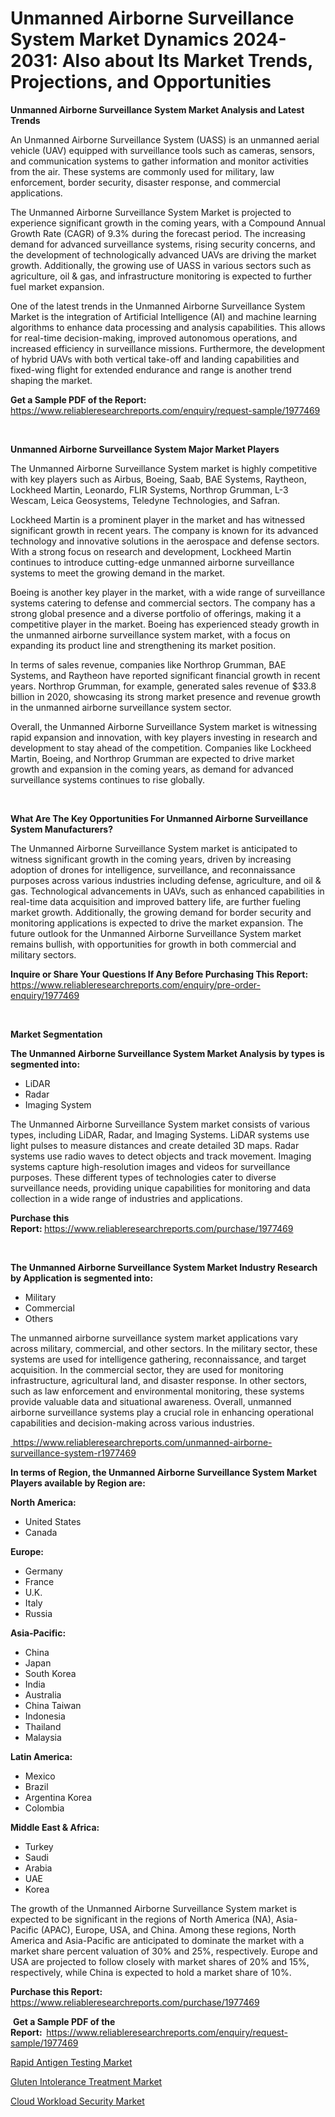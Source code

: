<p><h1>Unmanned Airborne Surveillance System Market Dynamics 2024-2031: Also about Its Market Trends, Projections, and Opportunities</h1></p><p><strong>Unmanned Airborne Surveillance System Market Analysis and Latest Trends</strong></p>
<p><p>An Unmanned Airborne Surveillance System (UASS) is an unmanned aerial vehicle (UAV) equipped with surveillance tools such as cameras, sensors, and communication systems to gather information and monitor activities from the air. These systems are commonly used for military, law enforcement, border security, disaster response, and commercial applications.</p><p>The Unmanned Airborne Surveillance System Market is projected to experience significant growth in the coming years, with a Compound Annual Growth Rate (CAGR) of 9.3% during the forecast period. The increasing demand for advanced surveillance systems, rising security concerns, and the development of technologically advanced UAVs are driving the market growth. Additionally, the growing use of UASS in various sectors such as agriculture, oil & gas, and infrastructure monitoring is expected to further fuel market expansion.</p><p>One of the latest trends in the Unmanned Airborne Surveillance System Market is the integration of Artificial Intelligence (AI) and machine learning algorithms to enhance data processing and analysis capabilities. This allows for real-time decision-making, improved autonomous operations, and increased efficiency in surveillance missions. Furthermore, the development of hybrid UAVs with both vertical take-off and landing capabilities and fixed-wing flight for extended endurance and range is another trend shaping the market.</p></p>
<p><strong>Get a Sample PDF of the Report:&nbsp;</strong> <a href="https://www.reliableresearchreports.com/enquiry/request-sample/1977469">https://www.reliableresearchreports.com/enquiry/request-sample/1977469</a></p>
<p>&nbsp;</p>
<p><strong>Unmanned Airborne Surveillance System Major Market Players</strong></p>
<p><p>The Unmanned Airborne Surveillance System market is highly competitive with key players such as Airbus, Boeing, Saab, BAE Systems, Raytheon, Lockheed Martin, Leonardo, FLIR Systems, Northrop Grumman, L-3 Wescam, Leica Geosystems, Teledyne Technologies, and Safran.</p><p>Lockheed Martin is a prominent player in the market and has witnessed significant growth in recent years. The company is known for its advanced technology and innovative solutions in the aerospace and defense sectors. With a strong focus on research and development, Lockheed Martin continues to introduce cutting-edge unmanned airborne surveillance systems to meet the growing demand in the market.</p><p>Boeing is another key player in the market, with a wide range of surveillance systems catering to defense and commercial sectors. The company has a strong global presence and a diverse portfolio of offerings, making it a competitive player in the market. Boeing has experienced steady growth in the unmanned airborne surveillance system market, with a focus on expanding its product line and strengthening its market position.</p><p>In terms of sales revenue, companies like Northrop Grumman, BAE Systems, and Raytheon have reported significant financial growth in recent years. Northrop Grumman, for example, generated sales revenue of $33.8 billion in 2020, showcasing its strong market presence and revenue growth in the unmanned airborne surveillance system sector.</p><p>Overall, the Unmanned Airborne Surveillance System market is witnessing rapid expansion and innovation, with key players investing in research and development to stay ahead of the competition. Companies like Lockheed Martin, Boeing, and Northrop Grumman are expected to drive market growth and expansion in the coming years, as demand for advanced surveillance systems continues to rise globally.</p></p>
<p>&nbsp;</p>
<p><strong>What Are The Key Opportunities For Unmanned Airborne Surveillance System Manufacturers?</strong></p>
<p><p>The Unmanned Airborne Surveillance System market is anticipated to witness significant growth in the coming years, driven by increasing adoption of drones for intelligence, surveillance, and reconnaissance purposes across various industries including defense, agriculture, and oil & gas. Technological advancements in UAVs, such as enhanced capabilities in real-time data acquisition and improved battery life, are further fueling market growth. Additionally, the growing demand for border security and monitoring applications is expected to drive the market expansion. The future outlook for the Unmanned Airborne Surveillance System market remains bullish, with opportunities for growth in both commercial and military sectors.</p></p>
<p><strong>Inquire or Share Your Questions If Any Before Purchasing This Report:</strong> <a href="https://www.reliableresearchreports.com/enquiry/pre-order-enquiry/1977469">https://www.reliableresearchreports.com/enquiry/pre-order-enquiry/1977469</a></p>
<p>&nbsp;</p>
<p><strong>Market Segmentation</strong></p>
<p><strong>The Unmanned Airborne Surveillance System Market Analysis by types is segmented into:</strong></p>
<p><ul><li>LiDAR</li><li>Radar</li><li>Imaging System</li></ul></p>
<p><p>The Unmanned Airborne Surveillance System market consists of various types, including LiDAR, Radar, and Imaging Systems. LiDAR systems use light pulses to measure distances and create detailed 3D maps. Radar systems use radio waves to detect objects and track movement. Imaging systems capture high-resolution images and videos for surveillance purposes. These different types of technologies cater to diverse surveillance needs, providing unique capabilities for monitoring and data collection in a wide range of industries and applications.</p></p>
<p><strong>Purchase this Report:&nbsp;</strong><a href="https://www.reliableresearchreports.com/purchase/1977469">https://www.reliableresearchreports.com/purchase/1977469</a></p>
<p>&nbsp;</p>
<p><strong>The Unmanned Airborne Surveillance System Market Industry Research by Application is segmented into:</strong></p>
<p><ul><li>Military</li><li>Commercial</li><li>Others</li></ul></p>
<p><p>The unmanned airborne surveillance system market applications vary across military, commercial, and other sectors. In the military sector, these systems are used for intelligence gathering, reconnaissance, and target acquisition. In the commercial sector, they are used for monitoring infrastructure, agricultural land, and disaster response. In other sectors, such as law enforcement and environmental monitoring, these systems provide valuable data and situational awareness. Overall, unmanned airborne surveillance systems play a crucial role in enhancing operational capabilities and decision-making across various industries.</p></p>
<p><a href="https://www.reliableresearchreports.com/unmanned-airborne-surveillance-system-r1977469">&nbsp;https://www.reliableresearchreports.com/unmanned-airborne-surveillance-system-r1977469</a></p>
<p><strong>In terms of Region, the Unmanned Airborne Surveillance System Market Players available by Region are:</strong></p>
<p>
    <p> <strong> North America: </strong>
        <ul>
            <li>United States</li>
            <li>Canada</li>
        </ul>
        </p> 
    <p> <strong> Europe: </strong>
        <ul>
            <li>Germany</li>
            <li>France</li>
            <li>U.K.</li>
            <li>Italy</li>
            <li>Russia</li>
        </ul>
        </p> 
    <p> <strong> Asia-Pacific: </strong>
        <ul>
            <li>China</li>
            <li>Japan</li>
            <li>South Korea</li>
            <li>India</li>
            <li>Australia</li>
            <li>China Taiwan</li>
            <li>Indonesia</li>
            <li>Thailand</li>
            <li>Malaysia</li>
        </ul>
        </p> 
    <p> <strong> Latin America: </strong>
        <ul>
            <li>Mexico</li>
            <li>Brazil</li>
            <li>Argentina Korea</li>
            <li>Colombia</li>
        </ul>
        </p> 
    <p> <strong> Middle East & Africa: </strong>
        <ul>
            <li>Turkey</li>
            <li>Saudi</li>
            <li>Arabia</li>
            <li>UAE</li>
            <li>Korea</li>
        </ul>
    </p>
    </p>
<p><p>The growth of the Unmanned Airborne Surveillance System market is expected to be significant in the regions of North America (NA), Asia-Pacific (APAC), Europe, USA, and China. Among these regions, North America and Asia-Pacific are anticipated to dominate the market with a market share percent valuation of 30% and 25%, respectively. Europe and USA are projected to follow closely with market shares of 20% and 15%, respectively, while China is expected to hold a market share of 10%.</p></p>
<p><strong>Purchase this Report: </strong><a href="https://www.reliableresearchreports.com/purchase/1977469">https://www.reliableresearchreports.com/purchase/1977469</a></p>
<p>&nbsp;<strong>Get a Sample PDF of the Report:&nbsp;&nbsp;</strong><a href="https://www.reliableresearchreports.com/enquiry/request-sample/1977469">https://www.reliableresearchreports.com/enquiry/request-sample/1977469</a></p>
<p><strong></strong></p>
<p><p><a href="https://view.publitas.com/reportprime-1/rapid-antigen-testing-market-size-reveals-the-best-marketing-channels-in-global-industry/">Rapid Antigen Testing Market</a></p><p><a href="https://view.publitas.com/reportprime-1/gluten-intolerance-treatment-market-comprehensive-assessment-by-type-application-and-geography/">Gluten Intolerance Treatment Market</a></p><p><a href="https://view.publitas.com/reportprime-1/cloud-workload-security-market-insight-market-trends-growth-forecasted-from-2024-to-2031/">Cloud Workload Security Market</a></p></p>